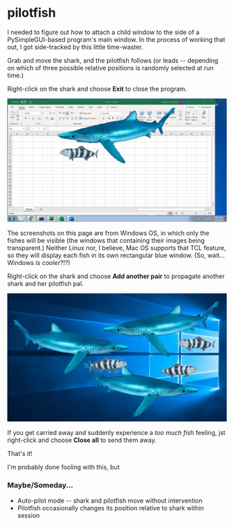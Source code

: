 # pilotfish

I needed to figure out how to attach a child window to the side of
a PySimpleGUI-based program's main window.  In the process of working
that out, I got side-tracked by this little time-waster.

Grab and move the shark, and the pilotfish follows (or leads --
depending on which of three possible relative positions is randomly
selected at run time.)  

Right-click on the shark and choose **Exit** to close the program.

![Screenshot](https://github.com/therden/pilotfish/raw/master/images/Screenshot_Linux.png "Pilotfish and blue shark")

The screenshots on this page are from Windows OS, in which only the fishes will be visible (the windows that containing their images being transparent.) Neither Linux nor, I believe, Mac OS supports that TCL feature, so they will display each fish in its own rectangular blue window. (So, wait... Windows is *cooler*?!?)

Right-click on the shark and choose **Add another pair** to propagate another
shark and her pilotfish pal.

![Screenshot](https://github.com/therden/pilotfish/raw/master/images/Screenshot_Windows.jpg "Blue sharks and pilotfishes")

If you get carried away and suddenly experience a *too much fish* feeling, jst right-click and choose **Close all** to send them away.

That's it!

I'm probably done fooling with this, but

### Maybe/Someday...
* Auto-pilot mode -- shark and pilotfish move without intervention
* Pilotfish occasionally changes its position relative to shark within session
